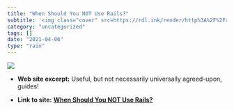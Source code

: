 ```yaml
---
title: "When Should You NOT Use Rails?"
subtitle: '<img class="cover" src=https://rdl.ink/render/http%3A%2F%2Fcodefol.io%2Fposts%2Fwhen-should-you-not-...'
category: "uncategorized"
tags: []
date: "2021-04-06"
type: "rain"
---
```

<img class="cover" src=https://rdl.ink/render/http%3A%2F%2Fcodefol.io%2Fposts%2Fwhen-should-you-not-use-rails>



* **Web site excerpt:** Useful, but not necessarily universally agreed-upon, guides!

* **Link to site:** **[When Should You NOT Use Rails?](http://codefol.io/posts/when-should-you-not-use-rails)**
